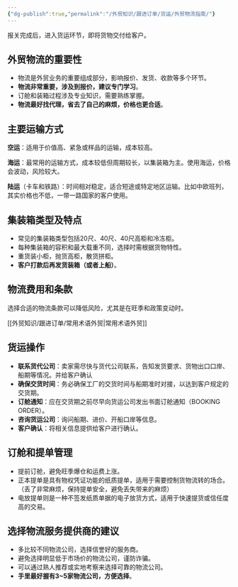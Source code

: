 ```yaml
---
{"dg-publish":true,"permalink":"/外贸知识/跟进订单/货运/外贸物流指南/"}
---
```


报关完成后，进入货运环节，即将货物交付给客户。

## 外贸物流的重要性

- 物流是外贸业务的重要组成部分，影响报价、发货、收款等多个环节。
- **物流非常重要，涉及到报价，建议专门学习**。
- 订舱和装箱过程涉及专业知识，需要熟练掌握。
- **物流最好找代理，省去了自己的麻烦，价格也更合适**。

## 主要运输方式

**空运**：适用于价值高、紧急或样品的运输，成本较高。

**海运**：最常用的运输方式，成本较低但周期较长，以集装箱为主。使用海运，价格会波动，风险较大。

**陆运**（卡车和铁路）：时间相对稳定，适合短途或特定地区运输。比如中欧班列，其实价格也不低，一带一路国家的客户使用。

## 集装箱类型及特点

- 常见的集装箱类型包括20尺、40尺、40尺高柜和冷冻柜。
- 每种集装箱的容积和最大载重不同，选择时需根据货物特性。
- 重货装小柜，抛货高柜，散货拼柜。
- **客户打款后再发货装箱（或者上船）**。

## 物流费用和条款

选择合适的物流条款可以降低风险，尤其是在旺季和政策变动时。

[[外贸知识/跟进订单/常用术语外贸\|常用术语外贸]]

## 货运操作

- **联系货代公司**：卖家需尽快与货代公司联系，告知发货要求、货物出口口岸、船期等情况。并给客户确认
- **确保交货时间**：务必确保工厂的交货时间与船期准时对接，以达到客户规定的交货期。
- **订舱通知**：应在交货期之前尽早向货运公司发出书面订舱通知（BOOKING ORDER）。
- **咨询货运公司**：询问船期、进价、开船口岸等信息。
- **客户确认**：将相关信息提供给客户进行确认。

## 订舱和提单管理

- 提前订舱，避免旺季爆仓和运费上涨。
- 正本提单是具有物权凭证功能的纸质提单，适用于需要控制货物流转的场合。（丢了非常麻烦，保持提单安全，避免丢失带来的麻烦）
- 电放提单则是一种不签发纸质单据的电子放货方式，适用于快速提货或信任度高的交易。

## 选择物流服务提供商的建议

- 多比较不同物流公司，选择信誉好的服务商。
- 避免选择明显低于市场价的物流公司，谨防诈骗。
- 可以通过熟人推荐或实地考察来选择可靠的物流公司。
- **手里最好握有3~5家物流公司，方便选择**。
